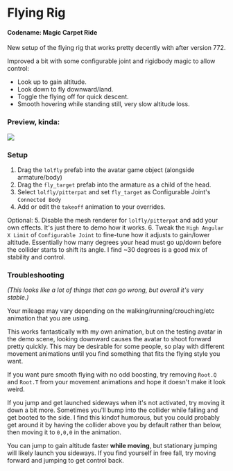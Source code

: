 # Flying Rig
#### Codename: Magic Carpet Ride
New setup of the flying rig that works pretty decently with after version 772.

Improved a bit with some configurable joint and rigidbody magic to allow control:
* Look up to gain altitude.
* Look down to fly downward/land.
* Toggle the flying off for quick descent.
* Smooth hovering while standing still, very slow altitude loss.

### Preview, kinda:
![](https://i.imgur.com/7M90HU5.png)

### Setup
1. Drag the `lolfly` prefab into the avatar game object (alongside armature/body)
2. Drag the `fly_target` prefab into the armature as a child of the head.
3. Select `lolfly/pitterpat` and set `fly_target` as Configurable Joint's `Connected Body`
4. Add or edit the `takeoff` animation to your overrides.

Optional:
5. Disable the mesh renderer for `lolfly/pitterpat` and add your own effects.  It's just there to demo how it works.
6. Tweak the `High Angular X Limit` of `Configurable Joint` to fine-tune how it adjusts to gain/lower altitude.  Essentially how many degrees your head must go up/down before the collider starts to shift its angle.  I find ~30 degrees is a good mix of stability and control.

### Troubleshooting
*(This looks like a lot of things that can go wrong, but overall it's very stable.)*

Your mileage may vary depending on the walking/running/crouching/etc animation that you are using.

This works fantastically with my own animation, but on the testing avatar in the demo scene, looking downward causes the avatar to shoot forward pretty quickly.  This may be desirable for some people, so play with different movement animations until you find something that fits the flying style you want.

If you want pure smooth flying with no odd boosting, try removing `Root.Q` and `Root.T` from your movement animations and hope it doesn't make it look weird.

If you jump and get launched sideways when it's not activated, try moving it down a bit more.  Sometimes you'll bump into the collider while falling and get booted to the side.  I find this kindof humorous, but you could probably get around it by having the collider above you by default rather than below, then moving it to `0,0,0` in the animation.

You can jump to gain altitude faster **while moving**, but stationary jumping will likely launch you sideways.  If you find yourself in free fall, try moving forward and jumping to get control back.
